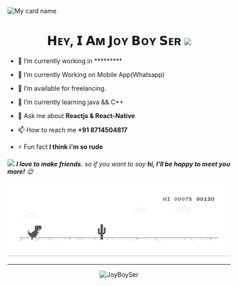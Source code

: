 
![My card name](https://cardivo.vercel.app/api?name=JOY-BOY-SER%20&description=Hi,%20Welcome%20To%20My%20Profile&image=https://telegra.ph/file/aadc390f35860b626ac38.jpg?q=tbn:ANd9GcR7aMC3bf4bg4l_nhYS2Un9FXbFYcB4T83Shjk8xSUZDh_D61LFpzbpeqLW&s=10?v=4&backgroundColor=%23e4f2f6&instagram=Joy_Boy_Ser&github=JoyBoySer&)
</p>
</p>







<h1 align="center"><b> 𝗛ᴇʏ, 𝗜 𝗔ᴍ 𝗝ᴏʏ 𝗕ᴏʏ 𝗦ᴇʀ</b> <img src="https://media.giphy.com/media/hvRJCLFzcasrR4ia7z/giphy.gif" width="35"></h1>

- 🔭 I’m currently working in *********

- 🌱 I’m currently Working on Mobile App(Whatsapp)

- 🤝 I’m available for freelancing.

- 🌱 I’m currently learning java && C++ 

- 💬 Ask me about **Reactjs & React-Native**

- 📫 How to reach me **+91 8714504817**

- ⚡ Fun fact **I think i'm so rude**


<img src="https://media.giphy.com/media/LnQjpWaON8nhr21vNW/giphy.gif" width="60"> <em><b>I love to make friends.</b> so if you want to say <b>hi, I'll be happy to meet you more!</b> 😊</em>


![Dino](https://raw.githubusercontent.com/wangningkai/wangningkai/master/assets/dino.gif)

-----



<p align="center"> <img src="https://komarev.com/ghpvc/?username=JoyBoyser&label=VISITORS%20COUNT&color=10d9c3&style=plastic" alt="JoyBoySer" /> </p>
